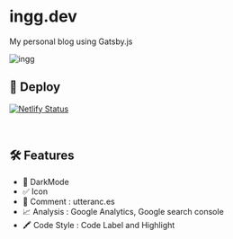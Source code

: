 # ingg.dev

My personal blog using Gatsby.js

<img alt='ingg' src='https://postfiles.pstatic.net/MjAyMTAxMDFfMzQg/MDAxNjA5NTEwNjMyNDIy.S_LNUjVIY2cbvJfQgXwqs9TI8dscC2ZXqJtMiaI5b4Ug.oOFcfYbYqWq2lWZlWmp5_vp-iyRwPyOUdUBHefA1JRcg.PNG.viapolar/ingg.png?type=w773' />

<br>

## 💫 Deploy

[![Netlify Status](https://api.netlify.com/api/v1/badges/a159e6d4-d9b3-448a-896e-59d2b0a6d1c4/deploy-status)](https://app.netlify.com/sites/ingg/deploys)

<br>

## 🛠 Features

- 🌙 DarkMode
- ✅ Icon
- 💬 Comment : utteranc.es
- 📈 Analysis : Google Analytics, Google search console
- 🖍 Code Style : Code Label and Highlight

<br>

<!-- ## 📌 Structure

```
src
├── components
│   ├── comments // utterances.js
│   ├── dark-mode // Theme Toggle switch
│   │   ├── switch.js
│   │   └── switch.scss
│   ├── footer
│   │   ├── footer.js
│   │   └── footer.scss
│   ├── top // Nav bar (header)
│   │   ├── top.js
│   │   └── top.scss
│   ├── bio.js  // Profile
│   ├── bio.scss
│   ├── layout.js
│   └── seo.js
├── context // ThemeContext.js
├── pages // 404error page, /(home), /about
│   ├── 404.js
│   ├── about.js
│   ├── about.scss
│   ├── index.js    // post style
│   └── index.scss
├── styles // Global style
│   └── code.scss   // Code content style
├── templates
│   ├── blog-post.js   // Inside post design
│   └── blog-post.scss // Post style and Code block styles
└── utils //typography.js

```

<br> -->

<!-- ## 🔑 LICENSE

[MIT](https://github.com/InKyoJeong/INGG.io/blob/master/LICENSE) -->

<!-- Function : Scroll Button , Theme Toggle-->
<!-- ## 🧐 What's inside?

    .
    ├── node_modules
    ├── src
    ├── .gitignore
    ├── .prettierrc
    ├── gatsby-browser.js
    ├── gatsby-config.js
    ├── gatsby-node.js
    ├── gatsby-ssr.js
    ├── LICENSE
    ├── package-lock.json
    ├── package.json
    └── README.md

1.  **`/node_modules`**: This directory contains all of the modules of code that your project depends on (npm packages) are automatically installed.

2.  **`gatsby-browser.js`**: This file is where Gatsby expects to find any usage of the [Gatsby browser APIs](https://www.gatsbyjs.org/docs/browser-apis/) (if any). These allow customization/extension of default Gatsby settings affecting the browser.

3.  **`gatsby-config.js`**: This is the main configuration file for a Gatsby site. This is where you can specify information about your site (metadata) like the site title and description, which Gatsby plugins you’d like to include, etc. (Check out the [config docs](https://www.gatsbyjs.org/docs/gatsby-config/) for more detail).

4.  **`gatsby-node.js`**: This file is where Gatsby expects to find any usage of the [Gatsby Node APIs](https://www.gatsbyjs.org/docs/node-apis/) (if any). These allow customization/extension of default Gatsby settings affecting pieces of the site build process.

5.  **`gatsby-ssr.js`**: This file is where Gatsby expects to find any usage of the [Gatsby server-side rendering APIs](https://www.gatsbyjs.org/docs/ssr-apis/) (if any). These allow customization of default Gatsby settings affecting server-side rendering.

6.  **`LICENSE`**: Gatsby is licensed under the MIT license.

7.  **`package-lock.json`** (See `package.json` below, first). This is an automatically generated file based on the exact versions of your npm dependencies that were installed for your project. **(You won’t change this file directly).**

8.  **`package.json`**: A manifest file for Node.js projects, which includes things like metadata (the project’s name, author, etc). This manifest is how npm knows which packages to install for your project.

9.  **`README.md`**: A text file containing useful reference information about your project. -->
